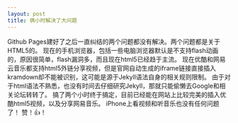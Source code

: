 ```yaml
---
layout: post
title: 俩小时解决了大问题
---
```


Github Pages建好了之后一直纠结的两个问题都没有解决。两个问题都是关于HTML5的。
现在的手机浏览器，包括一些电脑浏览器默认是不支持flash动画的，原因很简单，flash漏洞多，而且现在html5已经趋于主流。
现在优酷和网易云音乐都支持html5外链分享视频，但是官网自动生成的iframe链接直接插入kramdown却不能被识别，这可能是源于Jekyll语法自身的相关规则限制。
由于对于html语法不熟悉，也没有时间去仔细研究Jekyll，那就只能偷懒去Google和相关论坛转转了。
搞了两个小时终于搞定，目前已经能在网站上比较完美的插入优酷html5视频，以及分享网易音乐。
iPhone上看视频和听音乐也没有任何问题了！
赞！👍！
